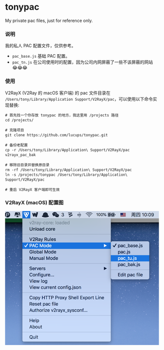 # tonypac
My private pac files, just for reference only.

### 说明
我的私人 PAC 配置文件，仅供参考。

- `pac_base.js` 基础 PAC 配置。
- `pac_tn.js` 在公司使用时的配置，因为公司内网屏蔽了一些不该屏蔽的网站 😂😂😂


### 使用

V2RayX (V2Ray 的 macOS 客户端) 的 pac 文件目录在 `/Users/tony/Library/Application Support/V2RayX/pac`，可以使用以下命令实现替换:

```
# 首先找一个你存放 tonypac 的地方，我这里用 /projects 路径
cd /projects/

# 克隆项目
git clone https://github.com/lucups/tonypac.git

# 备份老配置
cp -r /Users/tony/Library/Application\ Support/V2RayX/pac v2rayx_pac_bak

# 移除旧目录并替换原目录
rm -rf /Users/tony/Library/Application\ Support/V2RayX/pac
ln -s /projects/tonypac /Users/tony/Library/Application\ Support/V2RayX/pac

# 重启 V2RayX 客户端即可生效
```

### V2RayX (macOS) 配置图

![](imgs/select-pac-config.jpg)